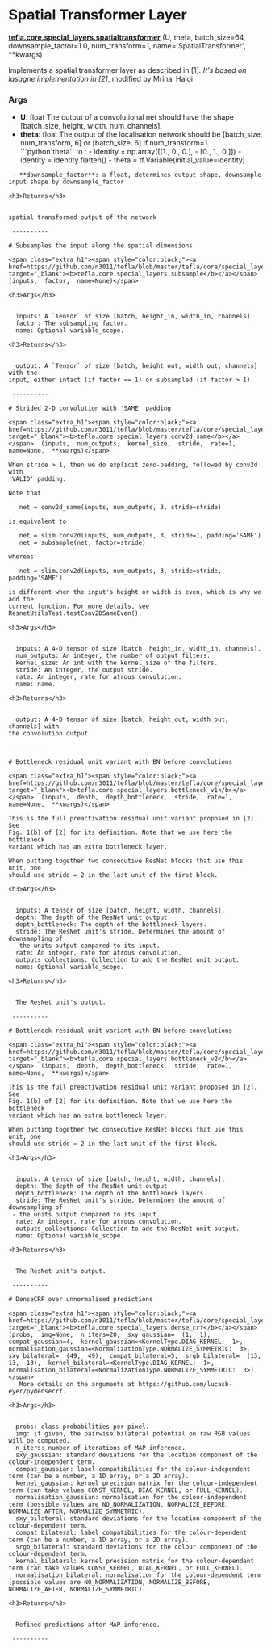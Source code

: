 # Spatial Transformer Layer

<span class="extra_h1"><span style="color:black;"><a href=https://github.com/n3011/tefla/blob/master/tefla/core/special_layers.py#L8 target="_blank"><b>tefla.core.special_layers.spatialtransformer</b></a></span>  (U,  theta,  batch_size=64,  downsample_factor=1.0,  num_transform=1,  name='SpatialTransformer',  **kwargs)</span>

Implements a spatial transformer layer as described in [1]_.
It's based on lasagne implementation in [2]_, modified by Mrinal Haloi

<h3>Args</h3>


 - **U**: float
The output of a convolutional net should have the
shape [batch_size, height, width, num_channels].
 - **theta**: float
The output of the localisation network should be [batch_size, num_transform, 6] or [batch_size, 6] if num_transform=1
```python`theta`` to : - identity = np.array([[1., 0., 0.], -  [0., 1., 0.]]) - identity = identity.flatten() - theta = tf.Variable(initial_value=identity)
```
 - **downsample_factor**: a float, determines output shape, downsample input shape by downsample_factor

<h3>Returns</h3>


spatial transformed output of the network

 ---------- 

# Subsamples the input along the spatial dimensions

<span class="extra_h1"><span style="color:black;"><a href=https://github.com/n3011/tefla/blob/master/tefla/core/special_layers.py#L162 target="_blank"><b>tefla.core.special_layers.subsample</b></a></span>  (inputs,  factor,  name=None)</span>

<h3>Args</h3>


  inputs: A `Tensor` of size [batch, height_in, width_in, channels].
  factor: The subsampling factor.
  name: Optional variable_scope.

<h3>Returns</h3>


  output: A `Tensor` of size [batch, height_out, width_out, channels] with the
input, either intact (if factor == 1) or subsampled (if factor > 1).

 ---------- 

# Strided 2-D convolution with 'SAME' padding

<span class="extra_h1"><span style="color:black;"><a href=https://github.com/n3011/tefla/blob/master/tefla/core/special_layers.py#L180 target="_blank"><b>tefla.core.special_layers.conv2d_same</b></a></span>  (inputs,  num_outputs,  kernel_size,  stride,  rate=1,  name=None,  **kwargs)</span>

When stride > 1, then we do explicit zero-padding, followed by conv2d with
'VALID' padding.

Note that

   net = conv2d_same(inputs, num_outputs, 3, stride=stride)

is equivalent to

   net = slim.conv2d(inputs, num_outputs, 3, stride=1, padding='SAME')
   net = subsample(net, factor=stride)

whereas

   net = slim.conv2d(inputs, num_outputs, 3, stride=stride, padding='SAME')

is different when the input's height or width is even, which is why we add the
current function. For more details, see ResnetUtilsTest.testConv2DSameEven().

<h3>Args</h3>


  inputs: A 4-D tensor of size [batch, height_in, width_in, channels].
  num_outputs: An integer, the number of output filters.
  kernel_size: An int with the kernel_size of the filters.
  stride: An integer, the output stride.
  rate: An integer, rate for atrous convolution.
  name: name.

<h3>Returns</h3>


  output: A 4-D tensor of size [batch, height_out, width_out, channels] with
the convolution output.

 ---------- 

# Bottleneck residual unit variant with BN before convolutions

<span class="extra_h1"><span style="color:black;"><a href=https://github.com/n3011/tefla/blob/master/tefla/core/special_layers.py#L228 target="_blank"><b>tefla.core.special_layers.bottleneck_v1</b></a></span>  (inputs,  depth,  depth_bottleneck,  stride,  rate=1,  name=None,  **kwargs)</span>

This is the full preactivation residual unit variant proposed in [2]. See
Fig. 1(b) of [2] for its definition. Note that we use here the bottleneck
variant which has an extra bottleneck layer.

When putting together two consecutive ResNet blocks that use this unit, one
should use stride = 2 in the last unit of the first block.

<h3>Args</h3>


  inputs: A tensor of size [batch, height, width, channels].
  depth: The depth of the ResNet unit output.
  depth_bottleneck: The depth of the bottleneck layers.
  stride: The ResNet unit's stride. Determines the amount of downsampling of
 - the units output compared to its input.
  rate: An integer, rate for atrous convolution.
  outputs_collections: Collection to add the ResNet unit output.
  name: Optional variable_scope.

<h3>Returns</h3>


  The ResNet unit's output.

 ---------- 

# Bottleneck residual unit variant with BN before convolutions

<span class="extra_h1"><span style="color:black;"><a href=https://github.com/n3011/tefla/blob/master/tefla/core/special_layers.py#L275 target="_blank"><b>tefla.core.special_layers.bottleneck_v2</b></a></span>  (inputs,  depth,  depth_bottleneck,  stride,  rate=1,  name=None,  **kwargs)</span>

This is the full preactivation residual unit variant proposed in [2]. See
Fig. 1(b) of [2] for its definition. Note that we use here the bottleneck
variant which has an extra bottleneck layer.

When putting together two consecutive ResNet blocks that use this unit, one
should use stride = 2 in the last unit of the first block.

<h3>Args</h3>


  inputs: A tensor of size [batch, height, width, channels].
  depth: The depth of the ResNet unit output.
  depth_bottleneck: The depth of the bottleneck layers.
  stride: The ResNet unit's stride. Determines the amount of downsampling of
 - the units output compared to its input.
  rate: An integer, rate for atrous convolution.
  outputs_collections: Collection to add the ResNet unit output.
  name: Optional variable_scope.

<h3>Returns</h3>


  The ResNet unit's output.

 ---------- 

# DenseCRF over unnormalised predictions

<span class="extra_h1"><span style="color:black;"><a href=https://github.com/n3011/tefla/blob/master/tefla/core/special_layers.py#L403 target="_blank"><b>tefla.core.special_layers.dense_crf</b></a></span>  (probs,  img=None,  n_iters=20,  sxy_gaussian=  (1,  1),  compat_gaussian=4,  kernel_gaussian=<KernelType.DIAG_KERNEL:  1>,  normalisation_gaussian=<NormalizationType.NORMALIZE_SYMMETRIC:  3>,  sxy_bilateral=  (49,  49),  compat_bilateral=5,  srgb_bilateral=  (13,  13,  13),  kernel_bilateral=<KernelType.DIAG_KERNEL:  1>,  normalisation_bilateral=<NormalizationType.NORMALIZE_SYMMETRIC:  3>)</span>
   More details on the arguments at https://github.com/lucasb-eyer/pydensecrf.

<h3>Args</h3>


  probs: class probabilities per pixel.
  img: if given, the pairwise bilateral potential on raw RGB values will be computed.
  n_iters: number of iterations of MAP inference.
  sxy_gaussian: standard deviations for the location component of the colour-independent term.
  compat_gaussian: label compatibilities for the colour-independent term (can be a number, a 1D array, or a 2D array).
  kernel_gaussian: kernel precision matrix for the colour-independent term (can take values CONST_KERNEL, DIAG_KERNEL, or FULL_KERNEL).
  normalisation_gaussian: normalisation for the colour-independent term (possible values are NO_NORMALIZATION, NORMALIZE_BEFORE, NORMALIZE_AFTER, NORMALIZE_SYMMETRIC).
  sxy_bilateral: standard deviations for the location component of the colour-dependent term.
  compat_bilateral: label compatibilities for the colour-dependent term (can be a number, a 1D array, or a 2D array).
  srgb_bilateral: standard deviations for the colour component of the colour-dependent term.
  kernel_bilateral: kernel precision matrix for the colour-dependent term (can take values CONST_KERNEL, DIAG_KERNEL, or FULL_KERNEL).
  normalisation_bilateral: normalisation for the colour-dependent term (possible values are NO_NORMALIZATION, NORMALIZE_BEFORE, NORMALIZE_AFTER, NORMALIZE_SYMMETRIC).

<h3>Returns</h3>


  Refined predictions after MAP inference.

 ---------- 

